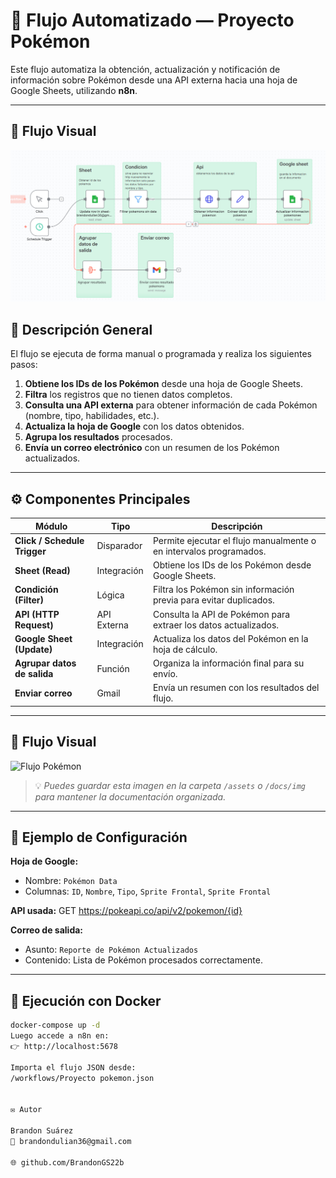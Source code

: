 # 🧩 Flujo Automatizado — Proyecto Pokémon

Este flujo automatiza la obtención, actualización y notificación de información sobre Pokémon desde una API externa hacia una hoja de Google Sheets, utilizando **n8n**.

---
## 🧠 Flujo Visual

![Flujo Pokémon](./img/imagePokemon.png)


## 📘 Descripción General

El flujo se ejecuta de forma manual o programada y realiza los siguientes pasos:

1. **Obtiene los IDs de los Pokémon** desde una hoja de Google Sheets.
2. **Filtra** los registros que no tienen datos completos.
3. **Consulta una API externa** para obtener información de cada Pokémon (nombre, tipo, habilidades, etc.).
4. **Actualiza la hoja de Google** con los datos obtenidos.
5. **Agrupa los resultados** procesados.
6. **Envía un correo electrónico** con un resumen de los Pokémon actualizados.

---

## ⚙️ Componentes Principales

| Módulo | Tipo | Descripción |
|--------|------|-------------|
| **Click / Schedule Trigger** | Disparador | Permite ejecutar el flujo manualmente o en intervalos programados. |
| **Sheet (Read)** | Integración | Obtiene los IDs de los Pokémon desde Google Sheets. |
| **Condición (Filter)** | Lógica | Filtra los Pokémon sin información previa para evitar duplicados. |
| **API (HTTP Request)** | API Externa | Consulta la API de Pokémon para extraer los datos actualizados. |
| **Google Sheet (Update)** | Integración | Actualiza los datos del Pokémon en la hoja de cálculo. |
| **Agrupar datos de salida** | Función | Organiza la información final para su envío. |
| **Enviar correo** | Gmail | Envía un resumen con los resultados del flujo. |

---

## 🧠 Flujo Visual

![Flujo Pokémon](../assets/flujo_pokemon.png)

> 💡 *Puedes guardar esta imagen en la carpeta `/assets` o `/docs/img` para mantener la documentación organizada.*

---

## 🧾 Ejemplo de Configuración

**Hoja de Google:**
- Nombre: `Pokémon Data`
- Columnas: `ID`, `Nombre`, `Tipo`, `Sprite Frontal`, `Sprite Frontal`

**API usada:**
GET https://pokeapi.co/api/v2/pokemon/{id}


**Correo de salida:**
- Asunto: `Reporte de Pokémon Actualizados`
- Contenido: Lista de Pokémon procesados correctamente.

---

## 🚀 Ejecución con Docker

```bash
docker-compose up -d
Luego accede a n8n en:
👉 http://localhost:5678

Importa el flujo JSON desde:
/workflows/Proyecto pokemon.json


✉️ Autor

Brandon Suárez
📧 brandondulian36@gmail.com

🌐 github.com/BrandonGS22b